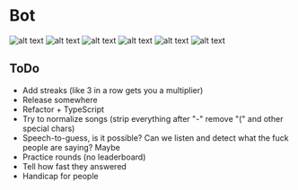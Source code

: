 # Bot

![alt text](https://i.imgur.com/NnCjVao.png)
![alt text](http://i.imgur.com/yJqcCkR.jpg)
![alt text](https://i.imgur.com/2Xk8jjk.png)
![alt text](https://i.imgur.com/yu4QE3q.png)
![alt text](http://i.imgur.com/EOKFoMf.jpg)
![alt text](https://i.imgur.com/R6Cbkt5.png)

## ToDo

- Add streaks (like 3 in a row gets you a multiplier)
- Release somewhere
- Refactor + TypeScript
- Try to normalize songs (strip everything after "-" remove "(" and other special chars)
- Speech-to-guess, is it possible? Can we listen and detect what the fuck people are saying? Maybe
- Practice rounds (no leaderboard)
- Tell how fast they answered
- Handicap for people
